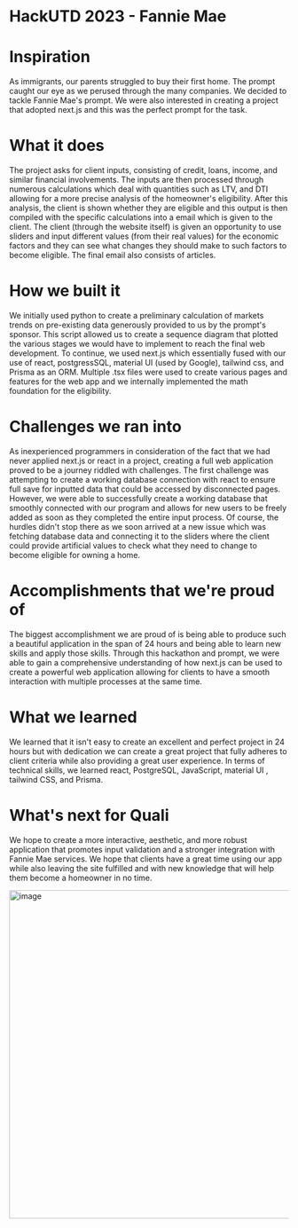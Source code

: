 # HackUTD 2023 - Fannie Mae 
# Inspiration
As immigrants, our parents struggled to buy their first home. The prompt caught our eye as we perused through the many companies. We decided to tackle Fannie Mae's prompt. We were also interested in creating a project that adopted next.js and this was the perfect prompt for the task.

# What it does
The project asks for client inputs, consisting of credit, loans, income, and similar financial involvements. The inputs are then processed through numerous calculations which deal with quantities such as LTV, and DTI allowing for a more precise analysis of the homeowner's eligibility. After this analysis, the client is shown whether they are eligible and this output is then compiled with the specific calculations into a email which is given to the client. The client (through the website itself) is given an opportunity to use sliders and input different values (from their real values) for the economic factors and they can see what changes they should make to such factors to become eligible. The final email also consists of articles.

# How we built it
We initially used python to create a preliminary calculation of markets trends on pre-existing data generously provided to us by the prompt's sponsor. This script allowed us to create a sequence diagram that plotted the various stages we would have to implement to reach the final web development. To continue, we used next.js which essentially fused with our use of react, postgressSQL, material UI (used by Google), tailwind css, and Prisma as an ORM. Multiple .tsx files were used to create various pages and features for the web app and we internally implemented the math foundation for the eligibility.

# Challenges we ran into
As inexperienced programmers in consideration of the fact that we had never applied next.js or react in a project, creating a full web application proved to be a journey riddled with challenges. The first challenge was attempting to create a working database connection with react to ensure full save for inputted data that could be accessed by disconnected pages. However, we were able to successfully create a working database that smoothly connected with our program and allows for new users to be freely added as soon as they completed the entire input process. Of course, the hurdles didn't stop there as we soon arrived at a new issue which was fetching database data and connecting it to the sliders where the client could provide artificial values to check what they need to change to become eligible for owning a home.

# Accomplishments that we're proud of
The biggest accomplishment we are proud of is being able to produce such a beautiful application in the span of 24 hours and being able to learn new skills and apply those skills. Through this hackathon and prompt, we were able to gain a comprehensive understanding of how next.js can be used to create a powerful web application allowing for clients to have a smooth interaction with multiple processes at the same time.

# What we learned
We learned that it isn't easy to create an excellent and perfect project in 24 hours but with dedication we can create a great project that fully adheres to client criteria while also providing a great user experience. In terms of technical skills, we learned react, PostgreSQL, JavaScript, material UI , tailwind CSS, and Prisma.

# What's next for Quali
We hope to create a more interactive, aesthetic, and more robust application that promotes input validation and a stronger integration with Fannie Mae services. We hope that clients have a great time using our app while also leaving the site fulfilled and with new knowledge that will help them become a homeowner in no time.


<img width="592" alt="image" src="https://github.com/rennyhoang/hackutd-fannie-mae/assets/58799329/e09bff5d-504a-4617-b204-0a8fd97738f2">
